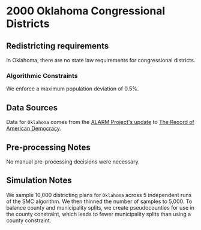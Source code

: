 # 2000 Oklahoma Congressional Districts

## Redistricting requirements
In Oklahoma, there are no state law requirements for congressional districts.

### Algorithmic Constraints
We enforce a maximum population deviation of 0.5%.

## Data Sources
Data for ``Oklahoma`` comes from the [ALARM Project's update](https://dataverse.harvard.edu/dataset.xhtml?persistentId=doi:10.7910/DVN/ZV5KF3) to [The Record of American Democracy](https://road.hmdc.harvard.edu/).

## Pre-processing Notes
No manual pre-processing decisions were necessary.

## Simulation Notes
We sample 10,000 districting plans for ``Oklahoma`` across 5 independent runs of the SMC algorithm.
We then thinned the number of samples to 5,000. 
To balance county and municipality splits, we create pseudocounties for use in the county constraint, which leads to fewer municipality splits than using a county constraint.
